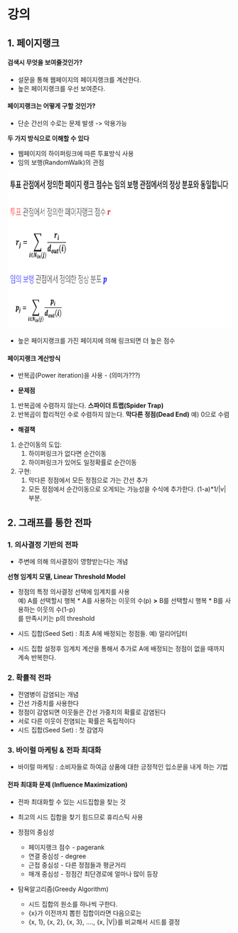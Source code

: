 # 강의

## 1. 페이지랭크

#### 검색시 무엇을 보여줄것인가?
* 설문을 통해 웹페이지의 페이지랭크를 계산한다.
* 높은 페이지랭크를 우선 보여준다.
#### 페이지랭크는 어떻게 구할 것인가?
* 단순 간선의 수로는 문제 발생 -> 악용가능  
  
**두 가지 방식으로 이해할 수 있다**
* 웹페이지의 하이퍼링크에 따른 투표방식 사용
* 임의 보행(RandomWalk)의 관점
<img src="https://github.com/bitwarrior1/bcaitech/blob/main/new/img/convergence.png" width="800" height="350" />


* 높은 페이지랭크를 가진 페이지에 의해 링크되면 더 높은 점수

#### 페이지랭크 계산방식
* 반복곱(Power iteration)을 사용 - (의미가???)

* **문제점**  
1. 반복곱에 수렴하지 않는다. **스파이더 트랩(Spider Trap)**
2. 반복곱이 합리적인 수로 수렴하지 않는다.  **막다른 정점(Dead End)** 예) 0으로 수렴  
  
* **해결책**  
1. 순간이동의 도입: 
    1) 하이퍼링크가 없다면 순간이동
    2) 하이퍼링크가 있어도 일정확률로 순간이동
2. 구현:
    1) 막다른 정점에서 모든 정점으로 가는 간선 추가
    2) 모든 정점에서 순간이동으로 오게되는 가능성을 수식에 추가한다. (1-a)\*1/|v| 부분.

## 2. 그래프를 통한 전파

### 1. 의사결정 기반의 전파
* 주변에 의해 의사결정이 영향받는다는 개념
  
**선형 임계치 모델, Linear Threshold Model**
* 정점의 특정 의사결정 선택에 임계치를 사용  
예) A를 선택할시 행복 * A를 사용하는 이웃의 수(p) **>** B를 선택할시 행복 * B를 사용하는 이웃의 수(1-p)  
    를 만족시키는 p의 threshold

* 시드 집합(Seed Set) : 최초 A에 배정되는 정점들. 예) 얼리어답터
* 시드 집합 설정후 임계치 계산을 통해서 추가로 A에 배정되는 정점이 없을 때까지 계속 반복한다.

### 2. 확률적 전파
* 전염병이 감염되는 개념
* 간선 가중치를 사용한다
* 정점이 감염되면 이웃들은 간선 가중치의 확률로 감염된다
* 서로 다른 이웃이 전염되는 확률은 독립적이다
* 시드 집합(Seed Set) : 첫 감염자

### 3. 바이럴 마케팅 & 전파 최대화
* 바이럴 마케팅 : 소비자들로 하여금 상품에 대한 긍정적인 입소문을 내게 하는 기법

#### 전파 최대화 문제 (Influence Maximization)
* 전파 최대화할 수 있는 시드집합을 찾는 것
* 최고의 시드 집합을 찾기 힘드므로 휴리스틱 사용
  
* 정점의 중심성
    * 페이지랭크 점수 - pagerank
    * 연결 중심성 - degree
    * 근접 중심성 - 다른 정점들과 평균거리
    * 매개 중심성 - 정점간 최단경로에 얼마나 많이 등장
  
* 탐욕알고리즘(Greedy Algorithm)
    * 시드 집합의 원소를 하나씩 구한다.
    * {x}가 이전까지 뽑힌 집합이라면 다음으로는
    * {x, 1}, {x, 2}, {x, 3}, ...., {x, |V|}를 비교해서 시드를 결정
    
    

